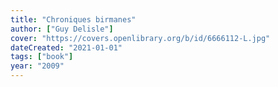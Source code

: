 ```yaml
---
title: "Chroniques birmanes"
author: ["Guy Delisle"]
cover: "https://covers.openlibrary.org/b/id/6666112-L.jpg"
dateCreated: "2021-01-01"
tags: ["book"]
year: "2009"
---
```

